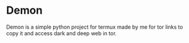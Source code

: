 # Demon
Demon is a simple python project for termux made by me for tor links to copy it and access dark and deep web in tor.

